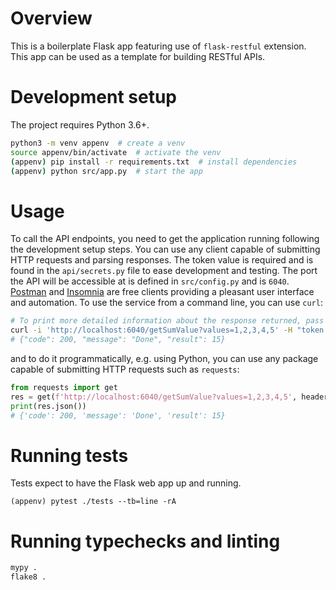 # Overview

This is a boilerplate Flask app featuring use of `flask-restful` extension.
This app can be used as a template for building RESTful APIs.

# Development setup

The project requires Python 3.6+.

```bash
python3 -m venv appenv  # create a venv
source appenv/bin/activate  # activate the venv
(appenv) pip install -r requirements.txt  # install dependencies
(appenv) python src/app.py  # start the app
```

# Usage

To call the API endpoints, you need to get the application running following 
the development setup steps.
You can use any client capable of submitting HTTP requests and parsing responses.
The token value is required and is found in the `api/secrets.py` file 
to ease development and testing.
The port the API will be accessible at is defined in `src/config.py` and is `6040`.
[Postman](https://www.getpostman.com/) and [Insomnia](https://insomnia.rest/) 
are free clients providing a pleasant user interface and automation. 
To use the service from a command line, you can use `curl`:

```bash
# To print more detailed information about the response returned, pass `-i` flag.
curl -i 'http://localhost:6040/getSumValue?values=1,2,3,4,5' -H "token: h5ibqG91ZfISOdIJeCss"
# {"code": 200, "message": "Done", "result": 15}
```

and to do it programmatically, e.g. using Python, you can use any package capable of submitting HTTP requests such as `requests`:

```python
from requests import get
res = get(f'http://localhost:6040/getSumValue?values=1,2,3,4,5', headers={"token": "h5ibqG91ZfISOdIJeCss"})
print(res.json())
# {'code': 200, 'message': 'Done', 'result': 15}              
```

# Running tests

Tests expect to have the Flask web app up and running.

```
(appenv) pytest ./tests --tb=line -rA
```

# Running typechecks and linting

```bash
mypy .
flake8 .
```
